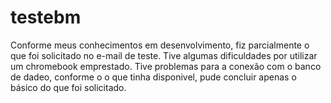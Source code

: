 # testebm
Conforme meus conhecimentos em  desenvolvimento, fiz parcialmente o que foi solicitado no e-mail de teste. Tive algumas dificuldades por utilizar um chromebook emprestado.
Tive problemas para a conexão com o banco de dadeo, conforme o o que tinha  disponivel, pude concluir apenas o básico do que foi solicitado.
